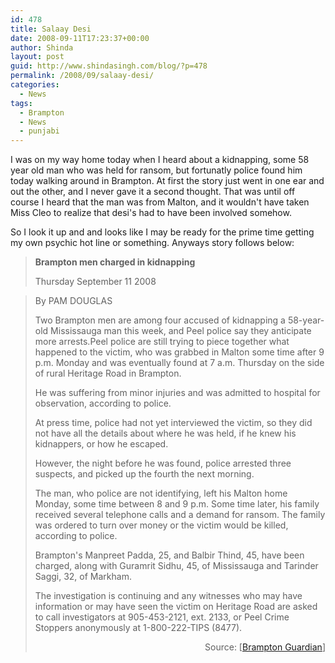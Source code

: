 ```yaml
---
id: 478
title: Salaay Desi
date: 2008-09-11T17:23:37+00:00
author: Shinda
layout: post
guid: http://www.shindasingh.com/blog/?p=478
permalink: /2008/09/salaay-desi/
categories:
  - News
tags:
  - Brampton
  - News
  - punjabi
---
```

I was on my way home today when I heard about a kidnapping, some 58 year old man who was held for ransom, but fortunatly police found him today walking around in Brampton. At first the story just went in one ear and out the other, and I never gave it a second thought. That was until off course I heard that the man was from Malton, and it wouldn't have taken Miss Cleo to realize that desi's had to have been involved somehow.

So I look it up and and looks like I may be ready for the prime time getting my own psychic hot line or something. Anyways story follows below:

> **<span id="ctl00_ContentPlaceHolder_mainContent_AssetWP_article_ctl00___PageTitle__" class="FPImageTitle_BRA">Brampton men charged in kidnapping</span>**
> 
> <span id="AssetWebPart1_ctl00___PublishedDate__" class="articlePublishInfo">Thursday September 11 2008</span>
  
> <span id="AssetWebPart1_ctl00___Author__" class="articlePublishInfo">By PAM DOUGLAS</span>
> 
> <span id="AssetWebPart1_ctl00___Body__">Two Brampton men are among four accused of kidnapping a 58-year-old Mississauga man this week, and Peel police say they anticipate more arrests.Peel police are still trying to piece together what happened to the victim, who was grabbed in Malton some time after 9 p.m. Monday and was eventually found at 7 a.m. Thursday on the side of rural Heritage Road in Brampton.</p> 
> 
> <p>
>   He was suffering from minor injuries and was admitted to hospital for observation, according to police.
> </p>
> 
> <p>
>   At press time, police had not yet interviewed the victim, so they did not have all the details about where he was held, if he knew his kidnappers, or how he escaped.
> </p>
> 
> <p>
>   However, the night before he was found, police arrested three suspects, and picked up the fourth the next morning.
> </p>
> 
> <p>
>   The man, who police are not identifying, left his Malton home Monday, some time between 8 and 9 p.m. Some time later, his family received several telephone calls and a demand for ransom. The family was ordered to turn over money or the victim would be killed, according to police.
> </p>
> 
> <p>
>   Brampton's Manpreet Padda, 25, and Balbir Thind, 45, have been charged, along with Guramrit Sidhu, 45, of Mississauga and Tarinder Saggi, 32, of Markham.
> </p>
> 
> <p>
>   </span>
> </p>
> 
> <p>
>   The investigation is continuing and any witnesses who may have information or may have seen the victim on Heritage Road are asked to call investigators at 905-453-2121, ext. 2133, or Peel Crime Stoppers anonymously at 1-800-222-TIPS (8477).
> </p>
> 
> <p style="text-align: right;">
>   Source: [<a href="http://northpeel.com/news/article/56231">Brampton Guardian</a>] </blockquote>